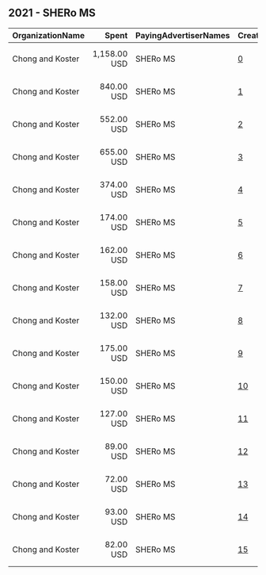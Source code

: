 ## 2021 - SHERo MS 
|OrganizationName|Spent|PayingAdvertiserNames|CreativeUrls|Impressions|Genders|AgeBrackets|CountryCodes|BillingAddresses|CandidateBallotInformation|
|:---|---:|:---|:---|---:|:---|:---|:---|:---|:---|
|Chong and Koster|1,158.00 USD|SHERo MS|[0](https://www.snap.com/political-ads/asset/ac52c3ae66927de4ccf5b77b07d550554c1f80e89b4541c44820428d50a98a70?mediaType=png)|142,009||18-30|united states|"1640 Rhode Island Ave. NW, Suite 600,Washington,20036,US"||
|Chong and Koster|840.00 USD|SHERo MS|[1](https://www.snap.com/political-ads/asset/ac52c3ae66927de4ccf5b77b07d550554c1f80e89b4541c44820428d50a98a70?mediaType=png)|96,618||18+|united states|"1640 Rhode Island Ave. NW, Suite 600,Washington,20036,US"||
|Chong and Koster|552.00 USD|SHERo MS|[2](https://www.snap.com/political-ads/asset/ac52c3ae66927de4ccf5b77b07d550554c1f80e89b4541c44820428d50a98a70?mediaType=png)|75,467||18-30|united states|"1640 Rhode Island Ave. NW, Suite 600,Washington,20036,US"||
|Chong and Koster|655.00 USD|SHERo MS|[3](https://www.snap.com/political-ads/asset/ac52c3ae66927de4ccf5b77b07d550554c1f80e89b4541c44820428d50a98a70?mediaType=png)|67,024||18+|united states|"1640 Rhode Island Ave. NW, Suite 600,Washington,20036,US"||
|Chong and Koster|374.00 USD|SHERo MS|[4](https://www.snap.com/political-ads/asset/ac52c3ae66927de4ccf5b77b07d550554c1f80e89b4541c44820428d50a98a70?mediaType=png)|40,752||18+|united states|"1640 Rhode Island Ave. NW, Suite 600,Washington,20036,US"||
|Chong and Koster|174.00 USD|SHERo MS|[5](https://www.snap.com/political-ads/asset/ac52c3ae66927de4ccf5b77b07d550554c1f80e89b4541c44820428d50a98a70?mediaType=png)|22,496||18-30|united states|"1640 Rhode Island Ave. NW, Suite 600,Washington,20036,US"||
|Chong and Koster|162.00 USD|SHERo MS|[6](https://www.snap.com/political-ads/asset/ac52c3ae66927de4ccf5b77b07d550554c1f80e89b4541c44820428d50a98a70?mediaType=png)|22,000||18-30|united states|"1640 Rhode Island Ave. NW, Suite 600,Washington,20036,US"||
|Chong and Koster|158.00 USD|SHERo MS|[7](https://www.snap.com/political-ads/asset/ac52c3ae66927de4ccf5b77b07d550554c1f80e89b4541c44820428d50a98a70?mediaType=png)|19,905||18-30|united states|"1640 Rhode Island Ave. NW, Suite 600,Washington,20036,US"||
|Chong and Koster|132.00 USD|SHERo MS|[8](https://www.snap.com/political-ads/asset/ac52c3ae66927de4ccf5b77b07d550554c1f80e89b4541c44820428d50a98a70?mediaType=png)|18,409||18-30|united states|"1640 Rhode Island Ave. NW, Suite 600,Washington,20036,US"||
|Chong and Koster|175.00 USD|SHERo MS|[9](https://www.snap.com/political-ads/asset/ac52c3ae66927de4ccf5b77b07d550554c1f80e89b4541c44820428d50a98a70?mediaType=png)|18,114||18+|united states|"1640 Rhode Island Ave. NW, Suite 600,Washington,20036,US"||
|Chong and Koster|150.00 USD|SHERo MS|[10](https://www.snap.com/political-ads/asset/ac52c3ae66927de4ccf5b77b07d550554c1f80e89b4541c44820428d50a98a70?mediaType=png)|16,141||18+|united states|"1640 Rhode Island Ave. NW, Suite 600,Washington,20036,US"||
|Chong and Koster|127.00 USD|SHERo MS|[11](https://www.snap.com/political-ads/asset/ac52c3ae66927de4ccf5b77b07d550554c1f80e89b4541c44820428d50a98a70?mediaType=png)|13,734||18+|united states|"1640 Rhode Island Ave. NW, Suite 600,Washington,20036,US"||
|Chong and Koster|89.00 USD|SHERo MS|[12](https://www.snap.com/political-ads/asset/ac52c3ae66927de4ccf5b77b07d550554c1f80e89b4541c44820428d50a98a70?mediaType=png)|12,517||18-30|united states|"1640 Rhode Island Ave. NW, Suite 600,Washington,20036,US"||
|Chong and Koster|72.00 USD|SHERo MS|[13](https://www.snap.com/political-ads/asset/ac52c3ae66927de4ccf5b77b07d550554c1f80e89b4541c44820428d50a98a70?mediaType=png)|9,426||18-30|united states|"1640 Rhode Island Ave. NW, Suite 600,Washington,20036,US"||
|Chong and Koster|93.00 USD|SHERo MS|[14](https://www.snap.com/political-ads/asset/ac52c3ae66927de4ccf5b77b07d550554c1f80e89b4541c44820428d50a98a70?mediaType=png)|9,378||18+|united states|"1640 Rhode Island Ave. NW, Suite 600,Washington,20036,US"||
|Chong and Koster|82.00 USD|SHERo MS|[15](https://www.snap.com/political-ads/asset/ac52c3ae66927de4ccf5b77b07d550554c1f80e89b4541c44820428d50a98a70?mediaType=png)|9,308||18+|united states|"1640 Rhode Island Ave. NW, Suite 600,Washington,20036,US"||
